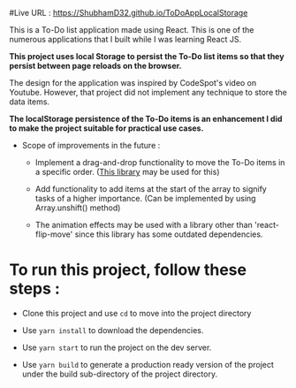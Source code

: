 #Live URL : https://ShubhamD32.github.io/ToDoAppLocalStorage

This is a To-Do list application made using React. This is one of the numerous applications that I built while I was learning React JS.

**This project uses local Storage to persist the To-Do list items so that they persist between page reloads on the browser.**

The design for the application was inspired by CodeSpot's video on Youtube. However, that project did not implement any technique to store the data items. 

**The localStorage persistence of the To-Do items is an enhancement I did to make the project suitable for practical use cases.**


* Scope of improvements in the future : 

  * Implement a drag-and-drop functionality to move the To-Do items in a specific order. ([This library](https://react-dnd.github.io/react-dnd/) may be used for this) 
  
  * Add functionality to add items at the start of the array to signify tasks of a higher importance. (Can be implemented by using Array.unshift() method)
  
  * The animation effects may be used with a library other than 'react-flip-move' since this library has some outdated dependencies.

 

# To run this project, follow these steps :

* Clone this project and use `cd` to move into the project directory

* Use `yarn install` to download the dependencies.

* Use `yarn start` to run the project on the dev server.

* Use `yarn build` to generate a production ready version of the project under the build sub-directory of the project directory.
